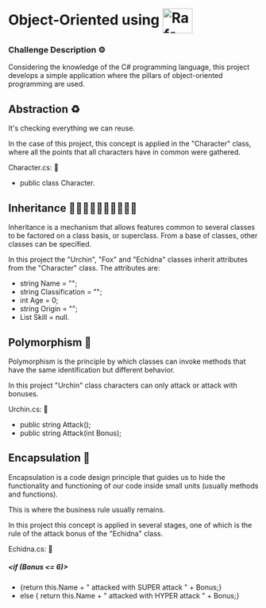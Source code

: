 # Object-Oriented using   <img align="center" alt="Rafa-Csharp" height="50" width="60" src="https://cdn.jsdelivr.net/gh/devicons/devicon/icons/csharp/csharp-original.svg">

### Challenge Description ⚙️

Considering the knowledge of the C# programming language, this project develops a simple application where the pillars of object-oriented programming are used.

 ## Abstraction ♻️
 
 It's checking everything we can reuse. 
 
 In the case of this project, this concept is applied in the "Character" class, where all the points that all characters have in common were gathered.
 
 Character.cs: 📁
  - public  class Character.
 
## Inheritance 👨‍👧‍👦👨‍👩‍👧‍👧👩‍👧‍👦

Inheritance is a mechanism that allows features common to several classes to be factored on a class basis, or superclass. From a base of classes, other classes can be specified.

In this project the "Urchin", "Fox" and "Echidna" classes inherit attributes from the "Character" class. The attributes are:

 - string Name = "";
 - string Classification = "";
 - int Age = 0;
 - string Origin = "";
 - List<string> Skill = null.
 
 ## Polymorphism 🧬
 
Polymorphism is the principle by which classes can invoke methods that have the same identification but different behavior.

In this project "Urchin" class characters can only attack or attack with bonuses.

 Urchin.cs: 📁
 - public string Attack();
 - public string Attack(int Bonus);

 ## Encapsulation 💊
 
Encapsulation is a code design principle that guides us to hide the functionality and functioning of our code inside small units (usually methods and functions).

This is where the business rule usually remains.

In this project this concept is applied in several stages, one of which is the rule of the attack bonus of the "Echidna" class.

 Echidna.cs: 📁
  
  ##### <if (Bonus <= 6)>

   - {return this.Name + " attacked with SUPER attack " + Bonus;}
   - else { return this.Name + " attacked with HYPER attack " + Bonus;}




